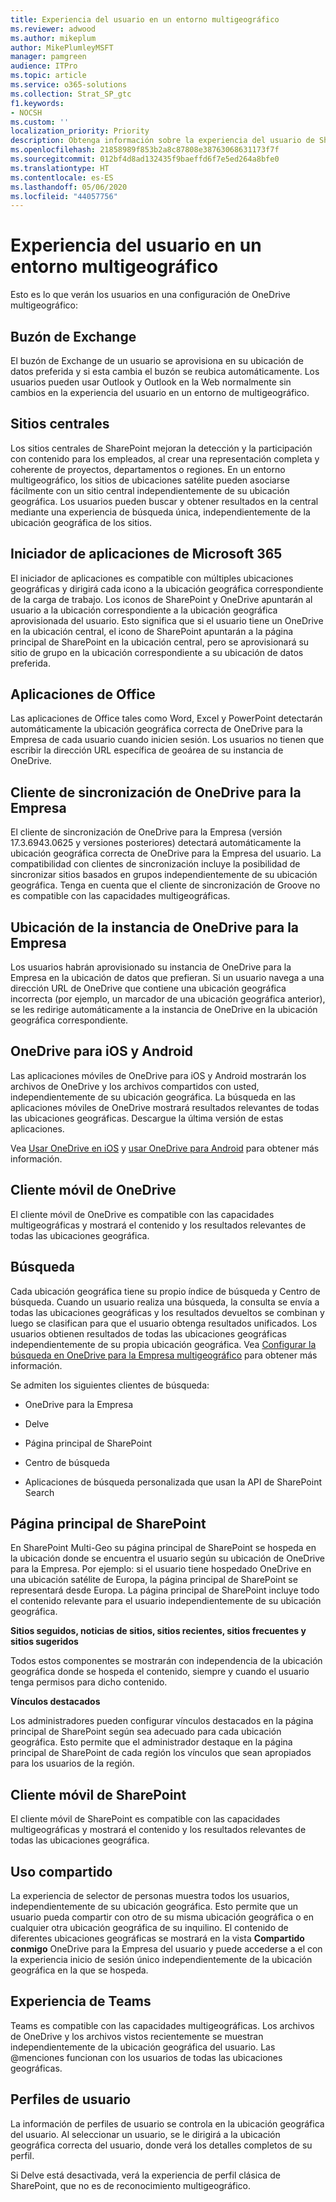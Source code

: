 ```yaml
---
title: Experiencia del usuario en un entorno multigeográfico
ms.reviewer: adwood
ms.author: mikeplum
author: MikePlumleyMSFT
manager: pamgreen
audience: ITPro
ms.topic: article
ms.service: o365-solutions
ms.collection: Strat_SP_gtc
f1.keywords:
- NOCSH
ms.custom: ''
localization_priority: Priority
description: Obtenga información sobre la experiencia del usuario de SharePoint, OneDrive y Exchange en un entorno multigeográfico.
ms.openlocfilehash: 21858989f853b2a8c87808e38763068631173f7f
ms.sourcegitcommit: 012bf4d8ad132435f9baeffd6f7e5ed264a8bfe0
ms.translationtype: HT
ms.contentlocale: es-ES
ms.lasthandoff: 05/06/2020
ms.locfileid: "44057756"
---
```

# <a name="user-experience-in-a-multi-geo-environment"></a>Experiencia del usuario en un entorno multigeográfico

Esto es lo que verán los usuarios en una configuración de OneDrive multigeográfico:

## <a name="exchange-mailbox"></a>Buzón de Exchange

El buzón de Exchange de un usuario se aprovisiona en su ubicación de datos preferida y si esta cambia el buzón se reubica automáticamente. Los usuarios pueden usar Outlook y Outlook en la Web normalmente sin cambios en la experiencia del usuario en un entorno de multigeográfico.

## <a name="hub-sites"></a>Sitios centrales

Los sitios centrales de SharePoint mejoran la detección y la participación con contenido para los empleados, al crear una representación completa y coherente de proyectos, departamentos o regiones. En un entorno multigeográfico, los sitios de ubicaciones satélite pueden asociarse fácilmente con un sitio central independientemente de su ubicación geográfica. Los usuarios pueden buscar y obtener resultados en la central mediante una experiencia de búsqueda única, independientemente de la ubicación geográfica de los sitios.

## <a name="microsoft-365-app-launcher"></a>Iniciador de aplicaciones de Microsoft 365

El iniciador de aplicaciones es compatible con múltiples ubicaciones geográficas y dirigirá cada icono a la ubicación geográfica correspondiente de la carga de trabajo. Los iconos de SharePoint y OneDrive apuntarán al usuario a la ubicación correspondiente a la ubicación geográfica aprovisionada del usuario. Esto significa que si el usuario tiene un OneDrive en la ubicación central, el icono de SharePoint apuntarán a la página principal de SharePoint en la ubicación central, pero se aprovisionará su sitio de grupo en la ubicación correspondiente a su ubicación de datos preferida. 

## <a name="office-applications"></a>Aplicaciones de Office

Las aplicaciones de Office tales como Word, Excel y PowerPoint detectarán automáticamente la ubicación geográfica correcta de OneDrive para la Empresa de cada usuario cuando inicien sesión. Los usuarios no tienen que escribir la dirección URL específica de geoárea de su instancia de OneDrive.

## <a name="onedrive-for-business-sync-client"></a>Cliente de sincronización de OneDrive para la Empresa

El cliente de sincronización de OneDrive para la Empresa (versión 17.3.6943.0625 y versiones posteriores) detectará automáticamente la ubicación geográfica correcta de OneDrive para la Empresa del usuario. La compatibilidad con clientes de sincronización incluye la posibilidad de sincronizar sitios basados en grupos independientemente de su ubicación geográfica. Tenga en cuenta que el cliente de sincronización de Groove no es compatible con las capacidades multigeográficas. 

## <a name="onedrive-for-business-location"></a>Ubicación de la instancia de OneDrive para la Empresa

Los usuarios habrán aprovisionado su instancia de OneDrive para la Empresa en la ubicación de datos que prefieran. Si un usuario navega a una dirección URL de OneDrive que contiene una ubicación geográfica incorrecta (por ejemplo, un marcador de una ubicación geográfica anterior), se les redirige automáticamente a la instancia de OneDrive en la ubicación geográfica correspondiente.

## <a name="onedrive-ios-and-android"></a>OneDrive para iOS y Android 

Las aplicaciones móviles de OneDrive para iOS y Android mostrarán los archivos de OneDrive y los archivos compartidos con usted, independientemente de su ubicación geográfica. La búsqueda en las aplicaciones móviles de OneDrive mostrará resultados relevantes de todas las ubicaciones geográficas. Descargue la última versión de estas aplicaciones.

Vea [Usar OneDrive en iOS](https://support.office.com/article/08d5c5b2-ccc6-40eb-a244-fe3597a3c247) y [usar OneDrive para Android](https://support.office.com/article/eee1d31c-792d-41d4-8132-f9621b39eb36) para obtener más información.

## <a name="onedrive-mobile-client"></a>Cliente móvil de OneDrive 

El cliente móvil de OneDrive es compatible con las capacidades multigeográficas y mostrará el contenido y los resultados relevantes de todas las ubicaciones geográfica.

## <a name="search"></a>Búsqueda

Cada ubicación geográfica tiene su propio índice de búsqueda y Centro de búsqueda. Cuando un usuario realiza una búsqueda, la consulta se envía a todas las ubicaciones geográficas y los resultados devueltos se combinan y luego se clasifican para que el usuario obtenga resultados unificados. Los usuarios obtienen resultados de todas las ubicaciones geográficas independientemente de su propia ubicación geográfica. Vea [Configurar la búsqueda en OneDrive para la Empresa multigeográfico](configure-search-for-multi-geo.md) para obtener más información.

Se admiten los siguientes clientes de búsqueda:

-   OneDrive para la Empresa

-   Delve

-   Página principal de SharePoint

-   Centro de búsqueda

-   Aplicaciones de búsqueda personalizada que usan la API de SharePoint Search

## <a name="sharepoint-home"></a>Página principal de SharePoint 

En SharePoint Multi-Geo su página principal de SharePoint se hospeda en la ubicación donde se encuentra el usuario según su ubicación de OneDrive para la Empresa. Por ejemplo: si el usuario tiene hospedado OneDrive en una ubicación satélite de Europa, la página principal de SharePoint se representará desde Europa. La página principal de SharePoint incluye todo el contenido relevante para el usuario independientemente de su ubicación geográfica. 

**Sitios seguidos, noticias de sitios, sitios recientes, sitios frecuentes y sitios sugeridos**

Todos estos componentes se mostrarán con independencia de la ubicación geográfica donde se hospeda el contenido, siempre y cuando el usuario tenga permisos para dicho contenido. 

**Vínculos destacados**

Los administradores pueden configurar vínculos destacados en la página principal de SharePoint según sea adecuado para cada ubicación geográfica. Esto permite que el administrador destaque en la página principal de SharePoint de cada región los vínculos que sean apropiados para los usuarios de la región. 

## <a name="sharepoint-mobile-client"></a>Cliente móvil de SharePoint 

El cliente móvil de SharePoint es compatible con las capacidades multigeográficas y mostrará el contenido y los resultados relevantes de todas las ubicaciones geográfica.

## <a name="sharing"></a>Uso compartido

La experiencia de selector de personas muestra todos los usuarios, independientemente de su ubicación geográfica. Esto permite que un usuario pueda compartir con otro de su misma ubicación geográfica o en cualquier otra ubicación geográfica de su inquilino. El contenido de diferentes ubicaciones geográficas se mostrará en la vista **Compartido conmigo** OneDrive para la Empresa del usuario y puede accederse a el con la experiencia inicio de sesión único independientemente de la ubicación geográfica en la que se hospeda.

## <a name="teams-experience"></a>Experiencia de Teams

Teams es compatible con las capacidades multigeográficas. Los archivos de OneDrive y los archivos vistos recientemente se muestran independientemente de la ubicación geográfica del usuario. Las @menciones funcionan con los usuarios de todas las ubicaciones geográficas.

## <a name="user-profiles"></a>Perfiles de usuario

La información de perfiles de usuario se controla en la ubicación geográfica del usuario. Al seleccionar un usuario, se le dirigirá a la ubicación geográfica correcta del usuario, donde verá los detalles completos de su perfil.

Si Delve está desactivada, verá la experiencia de perfil clásica de SharePoint, que no es de reconocimiento multigeográfico.


